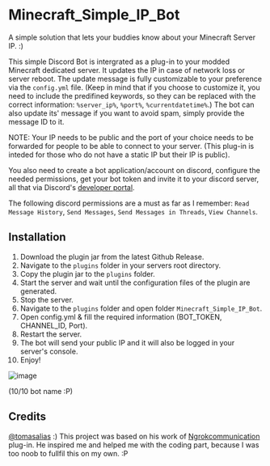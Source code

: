 # Minecraft_Simple_IP_Bot
A simple solution that lets your buddies know about your Minecraft Server IP. :)

This simple Discord Bot is intergrated as a plug-in to your modded Minecraft dedicated server. It updates the IP in case of network loss or server reboot.
The update message is fully customizable to your preference via the ``config.yml`` file. (Keep in mind that if you choose to customize it, you need to include the predifined keywords, so they can be replaced with the correct information: ``%server_ip%``, ``%port%``, ``%currentdatetime%``.)
The bot can also update its' message if you want to avoid spam, simply provide the message ID to it. 




NOTE: Your IP needs to be public and the port of your choice needs to be forwarded for people to be able to connect to your server. (This plug-in is inteded for those who do not have a static IP but their IP is public).

You also need to create a bot application/account on discord, configure the needed permissions, get your bot token and invite it to your discord server, all that via Discord's [developer portal](https://discord.com/developers/applications).

The following discord permissions are a must as far as I remember: ``Read Message History``, ``Send Messages``, ``Send Messages in Threads``, ``View Channels``.



## Installation
1. Download the plugin jar from the latest Github Release.
2. Navigate to the ``plugins`` folder in your servers root directory.
3. Copy the plugin jar to the ``plugins`` folder.
4. Start the server and wait until the configuration files of the plugin are generated.
5. Stop the server.
6. Navigate to the ``plugins`` folder and open folder ``Minecraft_Simple_IP_Bot``.
7. Open config.yml & fill the required information (BOT_TOKEN, CHANNEL_ID, Port).
8. Restart the server.
9. The bot will send your public IP and it will also be logged in your server's console.
10. Enjoy!




![image](https://github.com/user-attachments/assets/fc8b3368-ee95-493b-be42-9fc996f9d4e8)

(10/10 bot name :P)




## Credits
 [@tomasalias](https://www.github.com/tomasalias) :)
This project was based on his work of [Ngrokcommunication](https://github.com/tomasalias/ngrok-mc-impl) plug-in. He inspired me and helped me with the coding part, because I was too noob to fullfil this on my own. :P 
